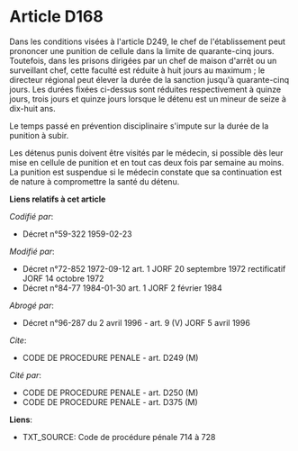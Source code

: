 # Article D168

Dans les conditions visées à l'article D249, le chef de l'établissement peut prononcer une punition de cellule dans la limite
de quarante-cinq jours. Toutefois, dans les prisons dirigées par un chef de maison d'arrêt ou un surveillant chef, cette
faculté est réduite à huit jours au maximum ; le directeur régional peut élever la durée de la sanction jusqu'à quarante-cinq
jours. Les durées fixées ci-dessus sont réduites respectivement à quinze jours, trois jours et quinze jours lorsque le détenu
est un mineur de seize à dix-huit ans.

Le temps passé en prévention disciplinaire s'impute sur la durée de la punition à subir.

Les détenus punis doivent être visités par le médecin, si possible dès leur mise en cellule de punition et en tout cas deux
fois par semaine au moins. La punition est suspendue si le médecin constate que sa continuation est de nature à compromettre
la santé du détenu.

**Liens relatifs à cet article**

_Codifié par_:

  - Décret n°59-322 1959-02-23

_Modifié par_:

  - Décret n°72-852 1972-09-12 art. 1 JORF 20 septembre 1972 rectificatif JORF 14 octobre 1972
  - Décret n°84-77 1984-01-30 art. 1 JORF 2 février 1984

_Abrogé par_:

  - Décret n°96-287 du 2 avril 1996 - art. 9 (V) JORF 5 avril 1996

_Cite_:

  - CODE DE PROCEDURE PENALE - art. D249 (M)

_Cité par_:

  - CODE DE PROCEDURE PENALE - art. D250 (M)
  - CODE DE PROCEDURE PENALE - art. D375 (M)

**Liens**:

  - TXT_SOURCE: Code de procédure pénale 714 à 728
